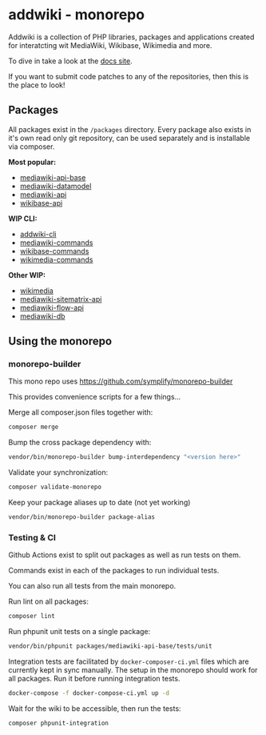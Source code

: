 # addwiki - monorepo

Addwiki is a collection of PHP libraries, packages and applications created for interatcting wit MediaWiki, Wikibase, Wikimedia and more.

To dive in take a look at the [docs site](https://addwiki.github.io/).

If you want to submit code patches to any of the repositories, then this is the place to look!

## Packages

All packages exist in the `/packages` directory.
Every package also exists in it's own read only git repository, can be used separately and is installable via composer.

**Most popular:**

- [mediawiki-api-base](https://github.com/addwiki/mediawiki-api-base)
- [mediawiki-datamodel](https://github.com/addwiki/mediawiki-datamodel)
- [mediawiki-api](https://github.com/addwiki/mediawiki-api)
- [wikibase-api](https://github.com/addwiki/wikibase-api)

**WIP CLI:**

- [addwiki-cli](https://github.com/addwiki/addwiki-cli)
- [mediawiki-commands](https://github.com/addwiki/mediawiki-commands)
- [wikibase-commands](https://github.com/addwiki/wikibase-commands)
- [wikimedia-commands](https://github.com/addwiki/wikimedia-commands)

**Other WIP:**

- [wikimedia](https://github.com/addwiki/wikimedia)
- [mediawiki-sitematrix-api](https://github.com/addwiki/mediawiki-sitematrix-api)
- [mediawiki-flow-api](https://github.com/addwiki/mediawiki-flow-api)
- [mediawiki-db](https://github.com/addwiki/mediawiki-db)

## Using the monorepo

### monorepo-builder

This mono repo uses https://github.com/symplify/monorepo-builder

This provides convenience scripts for a few things...

Merge all composer.json files together with:

```sh
composer merge
```

Bump the cross package dependency with:

```sh
vendor/bin/monorepo-builder bump-interdependency "<version here>"
```

Validate your synchronization:

```sh
composer validate-monorepo
```

Keep your package aliases up to date (not yet working)

```sh
vendor/bin/monorepo-builder package-alias
```

### Testing & CI

Github Actions exist to split out packages as well as run tests on them.

Commands exist in each of the packages to run individual tests.

You can also run all tests from the main monorepo.

Run lint on all packages:

```sh
composer lint
```

Run phpunit unit tests on a single package:

```sh
vendor/bin/phpunit packages/mediawiki-api-base/tests/unit
```

Integration tests are facilitated by `docker-composer-ci.yml` files which are currently kept in sync manually.
The setup in the monorepo should work for all packages.
Run it before running integration tests.

```sh
docker-compose -f docker-compose-ci.yml up -d
```

Wait for the wiki to be accessible, then run the tests:

```sh
composer phpunit-integration
```
